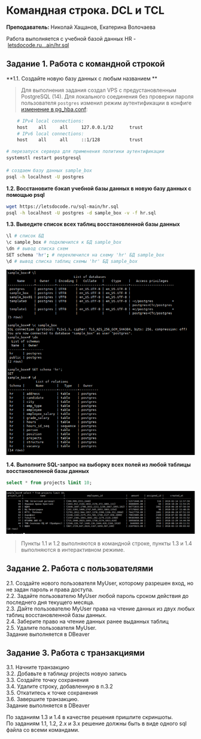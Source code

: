 # Командная строка. DCL и TCL

**Преподаватель:** Николай Хащанов, Екатерина Волочаева

Работа выполняется с учебной базой данных HR - [letsdocode.ru...ain/hr.sql](https://letsdocode.ru/sql-main/hr.sql)

## **Задание 1. Работа с командной строкой**  
**1.1. Создайте новую базу данных с любым названием **

> Для выполнения задания создал VPS с предустановленным PostgreSQL (14).
> Для локального соединения без проверки пароля пользователя ```postgres``` изменил режим аутентификации в конфиге [изменение в pg_hba.conf](https://devmems.ru/library/article/16):
> 
```bash
 	# IPv4 local connections:
 	host    all     all     127.0.0.1/32      trust
 	# IPv6 local connections:
 	host    all     all     ::1/128           trust
 ```

```bash
# перезапуск сервера для применения политики аутентификации
systemstl restart postgresql 

# создаем базу данных sample_box
psql -h localhost -U postgres 

```

**1.2. Восстановите бэкап учебной базы данных в новую базу данных с помощью psql**

```bash
wget https://letsdocode.ru/sql-main/hr.sql
psql -h localhost -U postgres -d sample_box -v -f hr.sql

```

**1.3. Выведите список всех таблиц восстановленной базы данных**

```bash
\l # список БД
\c sample_box # подключился к БД sample_box
\dn # вывод списка схем
SET schema 'hr'; # переключился на схему 'hr' БД sample_box
\d # вывод списка таблиц схемы 'hr' БД sample_box
```

![](assets/hr-list-tables.png)

**1.4. Выполните SQL-запрос на выборку всех полей из любой таблицы восстановленной базы данных**

```sql
select * from projects limit 10;
```

![](assets/hr-projects-select.png)

>Пункты 1.1 и 1.2 выполняются в командной строке, пункты 1.3 и 1.4 выполняются в интерактивном режиме.

## **Задание 2. Работа с пользователями**  
2.1. Создайте нового пользователя MyUser, которому разрешен вход, но не задан пароль и права доступа.  
2.2. Задайте пользователю MyUser любой пароль сроком действия до последнего дня текущего месяца.  
2.3. Дайте пользователю MyUser права на чтение данных из двух любых таблиц восстановленной базы данных.  
2.4. Заберите право на чтение данных ранее выданных таблиц  
2.5. Удалите пользователя MyUser.  
Задание выполняется в DBeaver

## **Задание 3. Работа с транзакциями**  
3.1. Начните транзакцию  
3.2. Добавьте в таблицу projects новую запись  
3.3. Создайте точку сохранения  
3.4. Удалите строку, добавленную в п.3.2  
3.5. Откатитесь к точке сохранения  
3.6. Завершите транзакцию.  
Задание выполняется в DBeaver

По заданиям 1.3 и 1.4 в качестве решения пришлите скриншоты.  
По заданиям 1.1, 1.2, 2.х и 3.х решение должны быть в виде одного sql файла со всеми командами.
